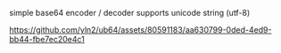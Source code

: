 simple base64 encoder / decoder supports unicode string (utf-8)


https://github.com/yln2/ub64/assets/80591183/aa630799-0ded-4ed9-bb44-fbe7ec20e4c1

